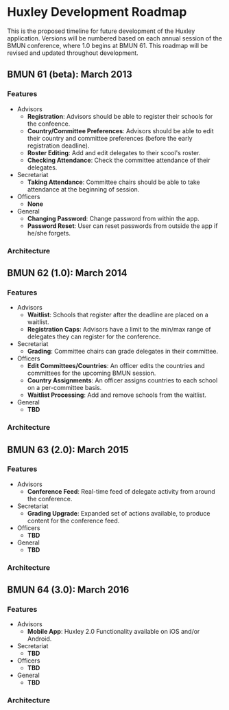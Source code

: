 # Huxley Development Roadmap
This is the proposed timeline for future development of the Huxley application. Versions will be numbered based on each annual session of the BMUN conference, where 1.0 begins at BMUN 61. This roadmap will be revised and updated throughout development.

## BMUN 61 (beta): March 2013
### Features
- Advisors
	- **Registration**: Advisors should be able to register their schools for the confeence.
	- **Country/Committee Preferences**: Advisors should be able to edit their country and committee preferences (before the early registration deadline).
	- **Roster Editing**: Add and edit delegates to their scool's roster.
	- **Checking Attendance**: Check the committee attendance of their delegates.
- Secretariat
	- **Taking Attendance**: Committee chairs should be able to take attendance at the beginning of session.
- Officers
	- **None**
- General
	- **Changing Password**: Change password from within the app.
	- **Password Reset**: User can reset passwords from outside the app if he/she forgets.

### Architecture


## BMUN 62 (1.0): March 2014
### Features
- Advisors
	- **Waitlist**: Schools that register after the deadline are placed on a waitlist.
	- **Registration Caps**: Advisors have a limit to the min/max range of delegates they can register for the conference.
- Secretariat
	- **Grading**: Committee chairs can grade delegates in their committee.
- Officers
	- **Edit Committees/Countries**: An officer edits the countries and committees for the upcoming BMUN session.
	- **Country Assignments**: An officer assigns countries to each school on a per-committee basis.
	- **Waitlist Processing**: Add and remove schools from the waitlist.
- General
	- **TBD**

### Architecture

## BMUN 63 (2.0): March 2015
### Features
- Advisors
	- **Conference Feed**: Real-time feed of delegate activity from around the conference.
- Secretariat
	- **Grading Upgrade**: Expanded set of actions available, to produce content for the conference feed.
- Officers
	- **TBD**
- General
	- **TBD**

### Architecture

## BMUN 64 (3.0): March 2016
### Features
- Advisors
	- **Mobile App**: Huxley 2.0 Functionality available on iOS and/or Android.
- Secretariat
	- **TBD**
- Officers
	- **TBD**
- General
	- **TBD**

### Architecture